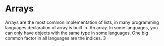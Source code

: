 # Arrays

Arrays are the most common implementation of lists, in many programming languages declaration of array is built in. An 
array. In some languages, you can only have objects with the same type in some languages. One big common factor in all 
languages are the indices. 3